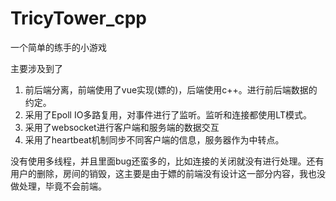 # TricyTower_cpp

一个简单的练手的小游戏

主要涉及到了

1. 前后端分离，前端使用了vue实现(嫖的)，后端使用c++。进行前后端数据的约定。
2. 采用了Epoll IO多路复用，对事件进行了监听。监听和连接都使用LT模式。
3. 采用了websocket进行客户端和服务端的数据交互
4. 采用了heartbeat机制同步不同客户端的信息，服务器作为中转点。

没有使用多线程，并且里面bug还蛮多的，比如连接的关闭就没有进行处理。还有用户的删除，房间的销毁，这主要是由于嫖的前端没有设计这一部分内容，我也没做处理，毕竟不会前端。



